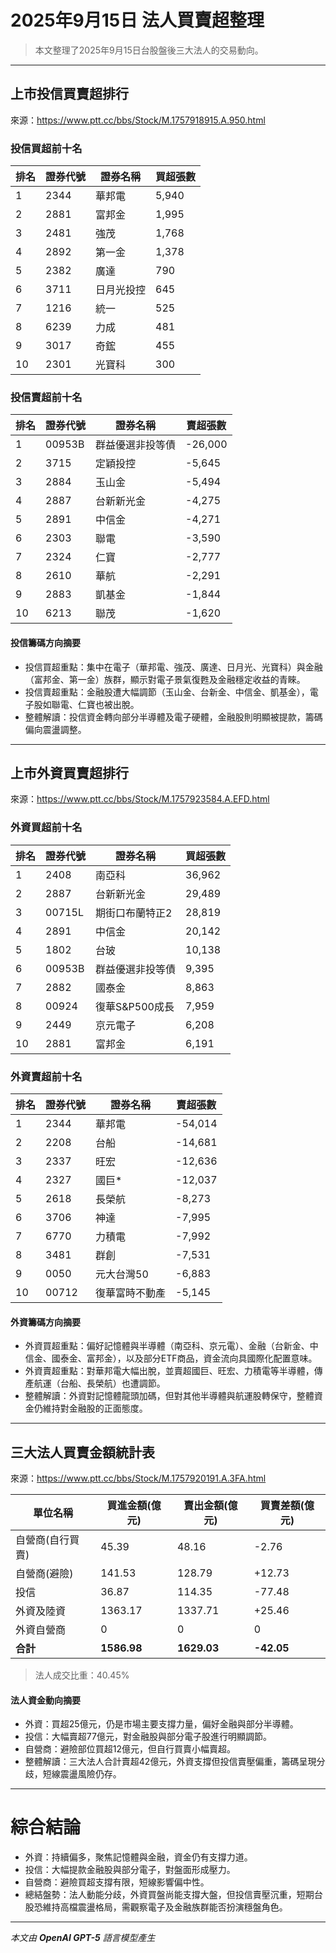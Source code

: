 # 2025年9月15日 法人買賣超整理

>本文整理了2025年9月15日台股盤後三大法人的交易動向。

---

## 上市投信買賣超排行
來源：<https://www.ptt.cc/bbs/Stock/M.1757918915.A.950.html>

### 投信買超前十名
| 排名 | 證券代號 | 證券名稱   | 買超張數 |
|------|----------|------------|----------|
| 1    | 2344     | 華邦電     | 5,940    |
| 2    | 2881     | 富邦金     | 1,995    |
| 3    | 2481     | 強茂       | 1,768    |
| 4    | 2892     | 第一金     | 1,378    |
| 5    | 2382     | 廣達       | 790      |
| 6    | 3711     | 日月光投控 | 645      |
| 7    | 1216     | 統一       | 525      |
| 8    | 6239     | 力成       | 481      |
| 9    | 3017     | 奇鋐       | 455      |
| 10   | 2301     | 光寶科     | 300      |

### 投信賣超前十名
| 排名 | 證券代號 | 證券名稱   | 賣超張數 |
|------|----------|------------|----------|
| 1    | 00953B   | 群益優選非投等債 | -26,000 |
| 2    | 3715     | 定穎投控   | -5,645   |
| 3    | 2884     | 玉山金     | -5,494   |
| 4    | 2887     | 台新新光金 | -4,275   |
| 5    | 2891     | 中信金     | -4,271   |
| 6    | 2303     | 聯電       | -3,590   |
| 7    | 2324     | 仁寶       | -2,777   |
| 8    | 2610     | 華航       | -2,291   |
| 9    | 2883     | 凱基金     | -1,844   |
| 10   | 6213     | 聯茂       | -1,620   |

#### 投信籌碼方向摘要
- 投信買超重點：集中在電子（華邦電、強茂、廣達、日月光、光寶科）與金融（富邦金、第一金）族群，顯示對電子景氣復甦及金融穩定收益的青睞。  
- 投信賣超重點：金融股遭大幅調節（玉山金、台新金、中信金、凱基金），電子股如聯電、仁寶也被出脫。  
- 整體解讀：投信資金轉向部分半導體及電子硬體，金融股則明顯被提款，籌碼偏向震盪調整。

---

## 上市外資買賣超排行
來源：<https://www.ptt.cc/bbs/Stock/M.1757923584.A.EFD.html>

### 外資買超前十名
| 排名 | 證券代號 | 證券名稱   | 買超張數 |
|------|----------|------------|----------|
| 1    | 2408     | 南亞科     | 36,962   |
| 2    | 2887     | 台新新光金 | 29,489   |
| 3    | 00715L   | 期街口布蘭特正2 | 28,819   |
| 4    | 2891     | 中信金     | 20,142   |
| 5    | 1802     | 台玻       | 10,138   |
| 6    | 00953B   | 群益優選非投等債 | 9,395    |
| 7    | 2882     | 國泰金     | 8,863    |
| 8    | 00924    | 復華S&P500成長 | 7,959    |
| 9    | 2449     | 京元電子   | 6,208    |
| 10   | 2881     | 富邦金     | 6,191    |

### 外資賣超前十名
| 排名 | 證券代號 | 證券名稱   | 賣超張數 |
|------|----------|------------|----------|
| 1    | 2344     | 華邦電     | -54,014  |
| 2    | 2208     | 台船       | -14,681  |
| 3    | 2337     | 旺宏       | -12,636  |
| 4    | 2327     | 國巨*      | -12,037  |
| 5    | 2618     | 長榮航     | -8,273   |
| 6    | 3706     | 神達       | -7,995   |
| 7    | 6770     | 力積電     | -7,992   |
| 8    | 3481     | 群創       | -7,531   |
| 9    | 0050     | 元大台灣50 | -6,883   |
| 10   | 00712    | 復華富時不動產 | -5,145   |

#### 外資籌碼方向摘要
- 外資買超重點：偏好記憶體與半導體（南亞科、京元電）、金融（台新金、中信金、國泰金、富邦金），以及部分ETF商品，資金流向具國際化配置意味。  
- 外資賣超重點：對華邦電大幅出脫，並賣超國巨、旺宏、力積電等半導體，傳產航運（台船、長榮航）也遭調節。  
- 整體解讀：外資對記憶體龍頭加碼，但對其他半導體與航運股轉保守，整體資金仍維持對金融股的正面態度。

---

## 三大法人買賣金額統計表
來源：<https://www.ptt.cc/bbs/Stock/M.1757920191.A.3FA.html>

| 單位名稱           | 買進金額(億元) | 賣出金額(億元) | 買賣差額(億元) |
|--------------------|----------------|----------------|----------------|
| 自營商(自行買賣)   | 45.39          | 48.16          | -2.76          |
| 自營商(避險)       | 141.53         | 128.79         | +12.73         |
| 投信               | 36.87          | 114.35         | -77.48         |
| 外資及陸資         | 1363.17        | 1337.71        | +25.46         |
| 外資自營商         | 0              | 0              | 0              |
| **合計**           | **1586.98**    | **1629.03**    | **-42.05**     |

> 法人成交比重：40.45%

#### 法人資金動向摘要
- 外資：買超25億元，仍是市場主要支撐力量，偏好金融與部分半導體。  
- 投信：大幅賣超77億元，對金融股與部分電子股進行明顯調節。  
- 自營商：避險部位買超12億元，但自行買賣小幅賣超。  
- 整體解讀：三大法人合計賣超42億元，外資支撐但投信賣壓偏重，籌碼呈現分歧，短線震盪風險仍存。

---

# 綜合結論
- 外資：持續偏多，聚焦記憶體與金融，資金仍有支撐力道。  
- 投信：大幅提款金融股與部分電子，對盤面形成壓力。  
- 自營商：避險買超支撐有限，短線影響偏中性。  
- 總結盤勢：法人動能分歧，外資買盤尚能支撐大盤，但投信賣壓沉重，短期台股恐維持高檔震盪格局，需觀察電子及金融族群能否扮演穩盤角色。  

---

*本文由 **OpenAI GPT-5** 語言模型產生*
